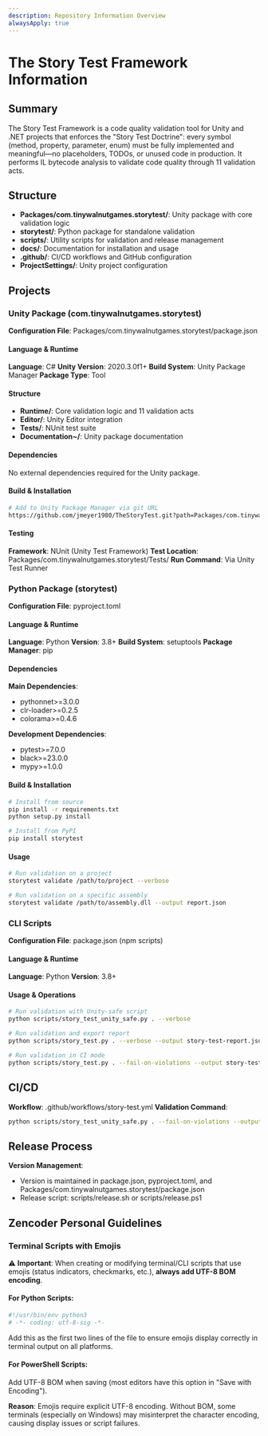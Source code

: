 ```yaml
---
description: Repository Information Overview
alwaysApply: true
---
```


# The Story Test Framework Information

## Summary
The Story Test Framework is a code quality validation tool for Unity and .NET projects that enforces the "Story Test Doctrine": every symbol (method, property, parameter, enum) must be fully implemented and meaningful—no placeholders, TODOs, or unused code in production. It performs IL bytecode analysis to validate code quality through 11 validation acts.

## Structure
- **Packages/com.tinywalnutgames.storytest/**: Unity package with core validation logic
- **storytest/**: Python package for standalone validation
- **scripts/**: Utility scripts for validation and release management
- **docs/**: Documentation for installation and usage
- **.github/**: CI/CD workflows and GitHub configuration
- **ProjectSettings/**: Unity project configuration

## Projects

### Unity Package (com.tinywalnutgames.storytest)
**Configuration File**: Packages/com.tinywalnutgames.storytest/package.json

#### Language & Runtime
**Language**: C#
**Unity Version**: 2020.3.0f1+
**Build System**: Unity Package Manager
**Package Type**: Tool

#### Structure
- **Runtime/**: Core validation logic and 11 validation acts
- **Editor/**: Unity Editor integration
- **Tests/**: NUnit test suite
- **Documentation~/**: Unity package documentation

#### Dependencies
No external dependencies required for the Unity package.

#### Build & Installation
```bash
# Add to Unity Package Manager via git URL
https://github.com/jmeyer1980/TheStoryTest.git?path=Packages/com.tinywalnutgames.storytest
```

#### Testing
**Framework**: NUnit (Unity Test Framework)
**Test Location**: Packages/com.tinywalnutgames.storytest/Tests/
**Run Command**: Via Unity Test Runner

### Python Package (storytest)
**Configuration File**: pyproject.toml

#### Language & Runtime
**Language**: Python
**Version**: 3.8+
**Build System**: setuptools
**Package Manager**: pip

#### Dependencies
**Main Dependencies**:
- pythonnet>=3.0.0
- clr-loader>=0.2.5
- colorama>=0.4.6

**Development Dependencies**:
- pytest>=7.0.0
- black>=23.0.0
- mypy>=1.0.0

#### Build & Installation
```bash
# Install from source
pip install -r requirements.txt
python setup.py install

# Install from PyPI
pip install storytest
```

#### Usage
```bash
# Run validation on a project
storytest validate /path/to/project --verbose

# Run validation on a specific assembly
storytest validate /path/to/assembly.dll --output report.json
```

### CLI Scripts
**Configuration File**: package.json (npm scripts)

#### Language & Runtime
**Language**: Python
**Version**: 3.8+

#### Usage & Operations
```bash
# Run validation with Unity-safe script
python scripts/story_test_unity_safe.py . --verbose

# Run validation and export report
python scripts/story_test.py . --verbose --output story-test-report.json

# Run validation in CI mode
python scripts/story_test.py . --fail-on-violations --output story-test-report.json
```

## CI/CD
**Workflow**: .github/workflows/story-test.yml
**Validation Command**:
```bash
python scripts/story_test_unity_safe.py . --fail-on-violations --output story-test-report.json
```

## Release Process
**Version Management**: 
- Version is maintained in package.json, pyproject.toml, and Packages/com.tinywalnutgames.storytest/package.json
- Release script: scripts/release.sh or scripts/release.ps1

## Zencoder Personal Guidelines

### Terminal Scripts with Emojis
⚠️ **Important**: When creating or modifying terminal/CLI scripts that use emojis (status indicators, checkmarks, etc.), **always add UTF-8 BOM encoding**.

#### For Python Scripts:
```python
#!/usr/bin/env python3
# -*- coding: utf-8-sig -*-
```
Add this as the first two lines of the file to ensure emojis display correctly in terminal output on all platforms.

#### For PowerShell Scripts:
Add UTF-8 BOM when saving (most editors have this option in "Save with Encoding").

**Reason**: Emojis require explicit UTF-8 encoding. Without BOM, some terminals (especially on Windows) may misinterpret the character encoding, causing display issues or script failures.